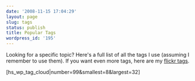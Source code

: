 ```yaml
---
date: '2008-11-15 17:04:29'
layout: page
slug: tags
status: publish
title: Popular Tags
wordpress_id: '195'
---
```




Looking for a specific topic? Here's a full list of all the tags I use (assuming I remember to use them). If you want even more tags, here are my [flickr tags](http://flickr.com/photos/adamcaudill/tags/).

[hs_wp_tag_cloud|number=99&smallest=8&largest=32]


